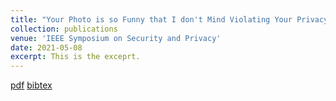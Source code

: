 ```yaml
---
title: "Your Photo is so Funny that I don't Mind Violating Your Privacy by Sharing it: Effects of Individual Humor Styles on Online Photo-sharing Behaviors"
collection: publications
venue: 'IEEE Symposium on Security and Privacy'
date: 2021-05-08
excerpt: This is the exceprt.
---
```

[pdf](https://rakib062.github.io/files/bystander-oakland-2020.pdf) [bibtex](https://rakib062.github.io/files/bystander-oakland-2020.bib)